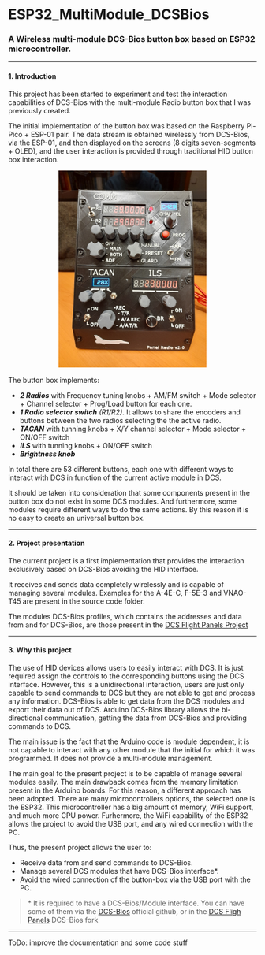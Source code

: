 # ESP32_MultiModule_DCSBios
### A Wireless multi-module DCS-Bios button box based on ESP32 microcontroller.

----

#### 1. Introduction

This project has been started to experiment and test the interaction capabilities of DCS-Bios with the multi-module Radio button box that I was previously created.

The initial implementation of the button box was based on the Raspberry Pi-Pico + ESP-01 pair. The data stream is obtained wirelessly from DCS-Bios, via the ESP-01, and then displayed on the screens (8 digits seven-segments + OLED), and the user interaction is provided through traditional HID button box interaction.

<p align="center">
<img src="/images/panel_radio1.jpg" alt="Multi-module Radio button box" width="300"/>
</p>

The button box implements:
* ***2 Radios*** with Frequency tuning knobs + AM/FM switch + Mode selector + Channel selector + Prog/Load button for each one.
* ***1 Radio selector switch*** *(R1/R2)*. It allows to share the encoders and buttons between the two radios selecting the the active radio.
* ***TACAN*** with tunning knobs + X/Y channel selector + Mode selector + ON/OFF switch
* ***ILS*** with tunning knobs + ON/OFF switch
* ***Brightness knob***

In total there are 53 different buttons, each one with different ways to interact with DCS in function of the current active module in DCS.

It should be taken into consideration that some components present in the button box do not exist in some DCS modules. And furthermore, some modules require different ways to do the same actions. By this reason it is no easy to create an universal button box.

----

#### 2. Project presentation

The current project is a first implementation that provides the interaction exclusively based on DCS-Bios avoiding the HID interface.

It receives and sends data completely wirelessly and is capable of managing several modules. Examples for the A-4E-C, F-5E-3 and VNAO-T45 are present in the source code folder. 

The modules DCS-Bios profiles, which contains the addresses and data from and for DCS-Bios, are those present in the [DCS Flight Panels Project](https://github.com/DCSFlightpanels)

----

#### 3. Why this project

The use of HID devices allows users to easily interact with DCS. It is just required assign the controls to the corresponding buttons using the DCS interface. However, this is a unidirectional interaction, users are just only capable to send commands to DCS but they are not able to get and process any information. DCS-Bios is able to get data from the DCS modules and export their data out of DCS. Arduino DCS-Bios library allows the bi-directional communication, getting the data from DCS-Bios and providing commands to DCS.

The main issue is the fact that the Arduino code is module dependent, it is not capable to interact with any other module that the initial for which it was programmed. It does not provide a multi-module management.

The main goal fo the present project is to be capable of manage several modules easily. The main drawback comes from the memory limitation present in the Arduino boards. For this reason, a different approach has been adopted. There are many microcontrollers options, the selected one is the ESP32. This microcontroller has a big amount of memory, WiFi support, and much more CPU power. Furhermore, the WiFi capability of the ESP32 allows the project to avoid the USB port, and any wired connection with the PC.

Thus, the present project allows the user to:
  * Receive data from and send commands to DCS-Bios.
  * Manage several DCS modules that have DCS-Bios interface*.
  * Avoid the wired connection of the button-box via the USB port with the PC.

> \* It is required to have a DCS-Bios/Module interface. You can have some of them via the [DCS-Bios](https://github.com/dcs-bios) official github, or in the [DCS Fligh Panels](https://github.com/DCSFlightpanels/dcs-bios) DCS-Bios fork


---
ToDo: improve the documentation and some code stuff
